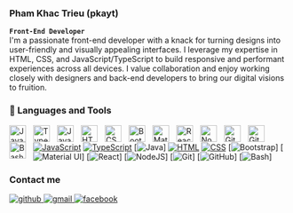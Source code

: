 ### Pham Khac Trieu (pkayt)
**`Front-End Developer`**
</br>
I'm a passionate front-end developer with a knack for turning designs into user-friendly and visually appealing interfaces. I leverage my expertise in HTML, CSS, and JavaScript/TypeScript to build responsive and performant experiences across all devices. I value collaboration and enjoy working closely with designers and back-end developers to bring our digital visions to fruition.

### 🧰 Languages and Tools

<img align="left" alt="JavaScript" width="30px" style="padding-right:10px;" src="https://cdn.jsdelivr.net/gh/devicons/devicon/icons/javascript/javascript-plain.svg" />
<img align="left" alt="TypeScript" width="30px" style="padding-right:10px;" src="https://cdn.jsdelivr.net/gh/devicons/devicon/icons/typescript/typescript-plain.svg" />
<img align="left" alt="Java" width="30px" style="padding-right:10px;" src="https://cdn.jsdelivr.net/gh/devicons/devicon/icons/java/java-original.svg"/>
<img align="left" alt="HTML" width="30px" style="padding-right:10px;" src="https://cdn.jsdelivr.net/gh/devicons/devicon/icons/html5/html5-plain.svg" />
<img align="left" alt="CSS" width="30px" style="padding-right:10px;" src="https://cdn.jsdelivr.net/gh/devicons/devicon/icons/css3/css3-plain.svg" />
<img align="left" alt="Bootstrap" width="30px" style="padding-right:10px;" src="https://cdn.jsdelivr.net/gh/devicons/devicon/icons/bootstrap/bootstrap-original.svg" />
<img align="left" alt="Material UI" width="30px" style="padding-right:10px;" src="https://cdn.jsdelivr.net/gh/devicons/devicon/icons/materialui/materialui-original.svg" />
<img align="left" alt="React" width="30px" style="padding-right:10px;" src="https://cdn.jsdelivr.net/gh/devicons/devicon/icons/react/react-original.svg" />
<img align="left" alt="NodeJS" width="30px" style="padding-right:10px;" src="https://cdn.jsdelivr.net/gh/devicons/devicon/icons/nodejs/nodejs-original.svg" />
<img align="left" alt="Git" width="30px" style="padding-right:10px;" src="https://cdn.jsdelivr.net/gh/devicons/devicon/icons/git/git-original.svg" />
<img align="left" alt="GitHub" width="30px" style="padding-right:10px;" src="https://cdn.jsdelivr.net/gh/devicons/devicon/icons/github/github-original.svg" />
<img align="left" alt="Bash" width="30px" style="padding-right:10px;" src="https://cdn.jsdelivr.net/gh/devicons/devicon/icons/bash/bash-original.svg" />
</br>

 [![JavaScript](https://cdn.jsdelivr.net/gh/devicons/devicon/icons/javascript/javascript-plain.svg#gh-dark-mode-only)]([![JavaScript](https://cdn.jsdelivr.net/gh/devicons/devicon/icons/javascript/javascript-original.svg#gh-light-mode-only)])
 [![TypeScript](https://cdn.jsdelivr.net/gh/devicons/devicon/icons/typescript/typescript-plain.svg#gh-dark-mode-only)]([![TypeScript](https://cdn.jsdelivr.net/gh/devicons/devicon/icons/typescript/typescript-original.svg#gh-light-mode-only)])
 [![Java](https://cdn.jsdelivr.net/gh/devicons/devicon/icons/java/java-original.svg)]
 [![HTML](https://cdn.jsdelivr.net/gh/devicons/devicon/icons/html5/html5-plain.svg#gh-dark-mode-only)]([![HTML](https://cdn.jsdelivr.net/gh/devicons/devicon/icons/html5/html5-original.svg#gh-light-mode-only)])
 [![CSS](https://cdn.jsdelivr.net/gh/devicons/devicon/icons/css3/css3-plain.svg#gh-dark-mode-only)]([![CSS](https://cdn.jsdelivr.net/gh/devicons/devicon/icons/css3/css3-original.svg#gh-light-mode-only)])
 [![Bootstrap](https://cdn.jsdelivr.net/gh/devicons/devicon/icons/bootstrap/bootstrap-original.svg)]
[![Material UI](https://cdn.jsdelivr.net/gh/devicons/devicon/icons/materialui/materialui-original.svg)]
[![React](https://cdn.jsdelivr.net/gh/devicons/devicon/icons/react/react-original.svg)]
 [![NodeJS](https://cdn.jsdelivr.net/gh/devicons/devicon/icons/nodejs/nodejs-original.svg)]
 [![Git](https://cdn.jsdelivr.net/gh/devicons/devicon/icons/git/git-original.svg)]
  [![GitHub](https://cdn.jsdelivr.net/gh/devicons/devicon/icons/github/github-original.svg)]
[![Bash](https://cdn.jsdelivr.net/gh/devicons/devicon/icons/bash/bash-original.svg)]



### Contact me  
<div align="left">
<a href="https://github.com/p-kayt" target="_blank">
<img src=https://img.shields.io/badge/github-%2324292e.svg?&style=for-the-badge&logo=github&logoColor=white alt=github style="margin-bottom: 5px;" />
</a>
<a href="mailto:trieuphamkt59@gmail.com" target="_blank">
<img src="https://img.shields.io/badge/gmail-%23DD4B39.svg?&style=for-the-badge&logo=gmail&logoColor=white" alt=gmail style="margin-bottom: 5px;" />
</a> 
<a href="https://www.facebook.com/pkhactrieu/" target="_blank">
<img src=https://img.shields.io/badge/facebook-%232E87FB.svg?&style=for-the-badge&logo=facebook&logoColor=white alt=facebook style="margin-bottom: 5px;" />
</a> 
</div> 
<!--
**p-kayt/p-kayt** is a ✨ _special_ ✨ repository because its `README.md` (this file) appears on your GitHub profile.

Here are some ideas to get you started:

- 🔭 I’m currently working on ...
- 🌱 I’m currently learning ...
- 👯 I’m looking to collaborate on ...
- 🤔 I’m looking for help with ...
- 💬 Ask me about ...
- 📫 How to reach me: ...
- 😄 Pronouns: ...
- ⚡ Fun fact: ...
-->
